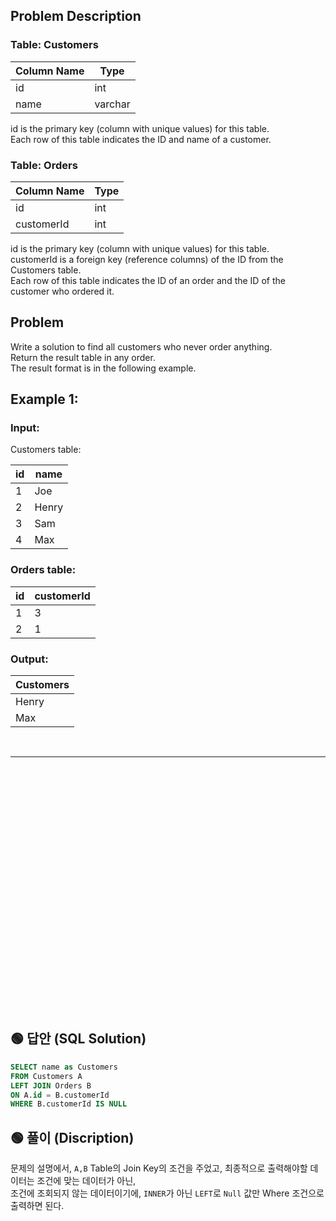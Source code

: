 ## Problem Description

### Table: Customers


| Column Name | Type    |
|---|----|
| id          | int     |
| name        | varchar |

id is the primary key (column with unique values) for this table.  
Each row of this table indicates the ID and name of a customer.
 

### Table: Orders


| Column Name | Type |
|---|---|
| id          | int  |
| customerId  | int  |

id is the primary key (column with unique values) for this table.  
customerId is a foreign key (reference columns) of the ID from the Customers table.  
Each row of this table indicates the ID of an order and the ID of the customer who ordered it.  
 
## Problem

Write a solution to find all customers who never order anything.  
Return the result table in any order.  
The result format is in the following example.  

 

## Example 1:

### Input: 
Customers table:

| id | name  |
|---|---|
| 1  | Joe   |
| 2  | Henry |
| 3  | Sam   |
| 4  | Max   |

### Orders table:

| id | customerId |
|---|----|
| 1  | 3          |
| 2  | 1          |

### Output: 

| Customers |
|-----------|
| Henry     |
| Max       |


<br/>

---

<br/>
<br/>
<br/>
<br/>
<br/>
<br/>
<br/>
<br/>
<br/>
<br/>
<br/>
<br/>
<br/>
<br/>
<br/>
<br/>
<br/>
<br/>
<br/>
<br/>
<br/>
<br/>
<br/>


## 🟢 답안 (SQL Solution)

```sql
SELECT name as Customers
FROM Customers A
LEFT JOIN Orders B
ON A.id = B.customerId
WHERE B.customerId IS NULL

```

## 🟢 풀이 (Discription)
문제의 설명에서, `A,B` Table의 Join Key의 조건을 주었고, 최종적으로 출력해야할 데이터는 조건에 맞는 데이터가 아닌,  
조건에 조회되지 않는 데이터이기에, `INNER`가 아닌 `LEFT`로 `Null` 값만 Where 조건으로 출력하면 된다.